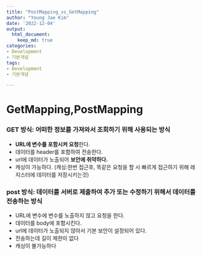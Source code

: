 ```yaml
---
title: "PostMapping_vs_GetMapping"
author: "Young Jae Kim"
date: '2022-12-04'
output:
  html_document:
    keep_md: true
categories: 
- Development
- 기본개념
tags:
- Development
- 기본개념

---
```


# GetMapping,PostMapping

### GET 방식: 어떠한 정보를 가져와서 조회하기 위해 사용되는 방식

- **URL에 변수를 포함시켜 요청**한다.
- 데이터를 header를 포함하여 전송한다.
- url에 데이터가 노출되어 **보안에 취약하다.**
- 캐싱이 가능하다. (캐싱:한번 접근후, 똑같은 요청을 할 시 빠르게 접근하기 위해 레지스터에 데이터를 저장시키는것)

### post 방식: 데이터를 서버로 제출하여 추가 또는 수정하기 위해서 데이터를 전송하는 방식

- URL에 변수에 변수를 노출하지 않고 요청을 한다.
- 데이터를 body에 포함시킨다.
- url에 데이터가 노출되지 않아서 기본 보안이 설정되어 있다.
- 전송하는데 길이 제한이 없다
- 캐싱이 불가능하다